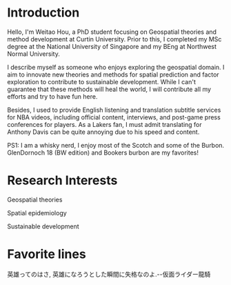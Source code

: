 # Introduction
Hello, I'm Weitao Hou, a PhD student focusing on Geospatial theories and method development at Curtin University. Prior to this, I completed my MSc degree at the National University of Singapore and my BEng at Northwest Normal University.

I describe myself as someone who enjoys exploring the geospatial domain. I aim to innovate new theories and methods for spatial prediction and factor exploration to contribute to sustainable development. While I can't guarantee that these methods will heal the world, I will contribute all my efforts and try to have fun here.

Besides, I used to provide English listening and translation subtitle services for NBA videos, including official content, interviews, and post-game press conferences for players. As a Lakers fan, I must admit translating for Anthony Davis can be quite annoying due to his speed and content.

PS1: I am a whisky nerd, I enjoy most of the Scotch and some of the Burbon. GlenDornoch 18 (BW edition) and Bookers burbon are my favorites!

# Research Interests
Geospatial theories

Spatial epidemiology

Sustainable development

# Favorite lines
英雄ってのはさ, 英雄になろうとした瞬間に失格なのよ.--仮面ライダー龍騎

<!--
**RossiHou/RossiHou** is a ✨ _special_ ✨ repository because its `README.md` (this file) appears on your GitHub profile.

Here are some ideas to get you started:

- 🔭 I’m currently working on ...
- 🌱 I’m currently learning ...
- 👯 I’m looking to collaborate on ...
- 🤔 I’m looking for help with ...
- 💬 Ask me about ...
- 📫 How to reach me: ...
- 😄 Pronouns: ...
- ⚡ Fun fact: ...
-->

